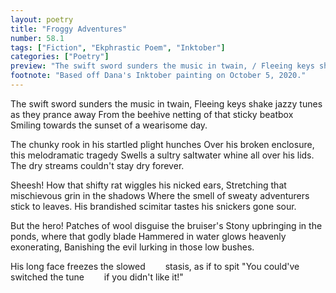 ```yaml
---
layout: poetry
title: "Froggy Adventures"
number: 58.1
tags: ["Fiction", "Ekphrastic Poem", "Inktober"]
categories: ["Poetry"]
preview: "The swift sword sunders the music in twain, / Fleeing keys shake jazzy tunes as they prance away..."
footnote: "Based off Dana's Inktober painting on October 5, 2020."
---
```

The swift sword sunders the music in twain,
Fleeing keys shake jazzy tunes as they prance away
From the beehive netting of that sticky beatbox
Smiling towards the sunset of a wearisome day.

The chunky rook in his startled plight hunches
Over his broken enclosure, this melodramatic tragedy
Swells a sultry saltwater whine all over his lids.
The dry streams couldn't stay dry forever.

Sheesh! How that shifty rat wiggles his nicked ears,
Stretching that mischievous grin in the shadows
Where the smell of sweaty adventurers stick to leaves.
His brandished scimitar tastes his snickers gone sour.

But the hero! Patches of wool disguise the bruiser's
Stony upbringing in the ponds, where that godly blade
Hammered in water glows heavenly exonerating,
Banishing the evil lurking in those low bushes.

His long face freezes the slowed
&emsp;&emsp;stasis, as if to spit
"You could've switched the tune
&emsp;&emsp;if you didn't like it!"
